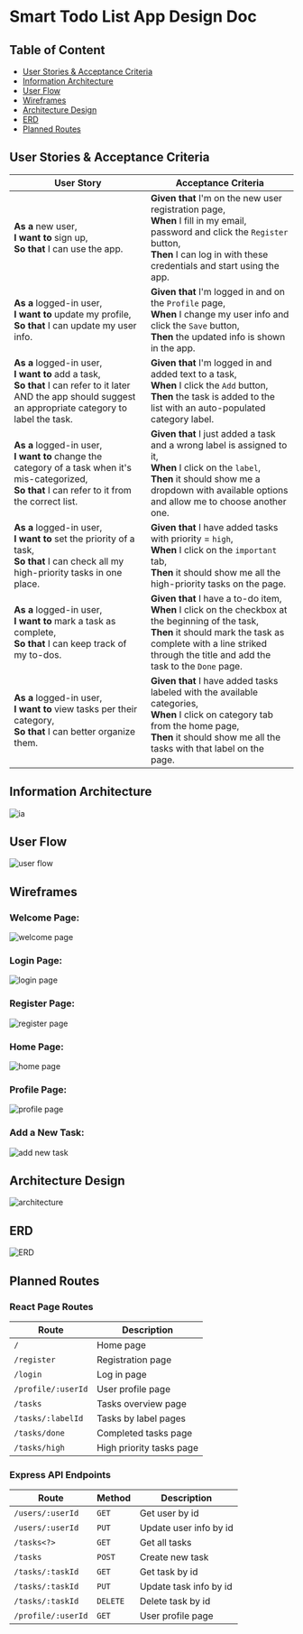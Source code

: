 # Smart Todo List App Design Doc
## Table of Content
- [User Stories & Acceptance Criteria](#user-stories--acceptance-criteria)
- [Information Architecture](#information-architecture)
- [User Flow](#user-flow)
- [Wireframes](#wireframes)
- [Architecture Design](#architecture-design)
- [ERD](#erd)
- [Planned Routes](#planned-routes)

## User Stories & Acceptance Criteria
| User Story | Acceptance Criteria |
| --- | --- |
| **As a** new user,<br>**I want to** sign up,<br>**So that** I can use the app. | **Given that** I'm on the new user registration page,<br>**When** I fill in my email, password and click the `Register` button,<br>**Then** I can log in with these credentials and start using the app. |
| **As a** logged-in user,<br>**I want to** update my profile,<br>**So that** I can update my user info. | **Given that** I'm logged in and on the `Profile` page,<br>**When** I change my user info and click the `Save` button,<br>**Then** the updated info is shown in the app. |
| **As a** logged-in user,<br>**I want to** add a task,<br>**So that** I can refer to it later AND the app should suggest an appropriate category to label the task. | **Given that** I'm logged in and added text to a task,<br>**When** I click the `Add` button,<br>**Then** the task is added to the list with an auto-populated category label. |
| **As a** logged-in user,<br>**I want to** change the category of a task when it's mis-categorized,<br>**So that** I can refer to it from the correct list. | **Given that** I just added a task and a wrong label is assigned to it,<br>**When** I click on the `label`,<br>**Then** it should show me a dropdown with available options and allow me to choose another one. |
| **As a** logged-in user,<br>**I want to** set the priority of a task,<br>**So that** I can check all my high-priority tasks in one place. | **Given that** I have added tasks with priority = `high`,<br>**When** I click on the `important` tab,<br>**Then** it should show me all the high-priority tasks on the page. |
| **As a** logged-in user,<br>**I want to** mark a task as complete,<br>**So that** I can keep track of my to-dos. | **Given that** I have a to-do item,<br>**When** I click on the checkbox at the beginning of the task,<br>**Then** it should mark the task as complete with a line striked through the title and add the task to the `Done` page. |
| **As a** logged-in user,<br>**I want to** view tasks per their category,<br>**So that** I can better organize them. | **Given that** I have added tasks labeled with the available categories,<br>**When** I click on category tab from the home page,<br>**Then** it should show me all the tasks with that label on the page. |


## Information Architecture
![ia](images/information-architecture.png)
## User Flow
![user flow](images/user-flow.png)

## Wireframes 
### Welcome Page:
![welcome page](images/welcome-page.png)
### Login Page:
![login page](images/login-page.png)
### Register Page:
![register page](images/register-page.png)
### Home Page:
![home page](images/home-page.png)
### Profile Page:
![profile page](images/profile-page.png)
### Add a New Task:
![add new task](images/add-new-task.png)

## Architecture Design
![architecture](images/architecture.png)

## ERD
![ERD](images/erd.png)

## Planned Routes
### React Page Routes
| Route              | Description
| ---                | ---                      |
| `/`                | Home page                |
| `/register`        | Registration page        |
| `/login`           | Log in page              |
| `/profile/:userId` | User profile page        |
| `/tasks`           | Tasks overview page      |
| `/tasks/:labelId`  | Tasks by label pages     |
| `/tasks/done`      | Completed tasks page     |
| `/tasks/high`      | High priority tasks page |

### Express API Endpoints
| Route              | Method   | Description
| ---                | ---      | ---                    |
| `/users/:userId`   | `GET`    | Get user by id         |
| `/users/:userId`   | `PUT`    | Update user info by id |
| `/tasks<?>`        | `GET`    | Get all tasks          |
| `/tasks`           | `POST`   | Create new task        |
| `/tasks/:taskId`   | `GET`    | Get task by id         |
| `/tasks/:taskId`   | `PUT`    | Update task info by id |
| `/tasks/:taskId`   | `DELETE` | Delete task by id      |
| `/profile/:userId` | `GET`    | User profile page      |



